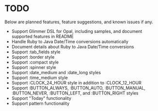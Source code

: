 # TODO

Below are planned features, feature suggestions, and known issues if any.

- Support Glimmer DSL for Opal, including samples, and document supported features in README
- Handle Ruby to Java Date/Time conversions automatically
- Document details about Ruby to Java Date/Time conversions
- Support :tab_fields style
- Support :border style
- Support :compact style
- Support :spinner style
- Support :date_medium and :date_long styles
- Support :time_medium style
- Support :CLOCK_24_HOUR style in addition to :CLOCK_12_HOUR
- Support :BUTTON_ALWAYS, :BUTTON_AUTO, :BUTTON_MANUAL, :BUTTON_NEVER, :BUTTON_LEFT, and :BUTTON_RIGHT styles
- Support "Today" functionality
- Support pattern functionality
